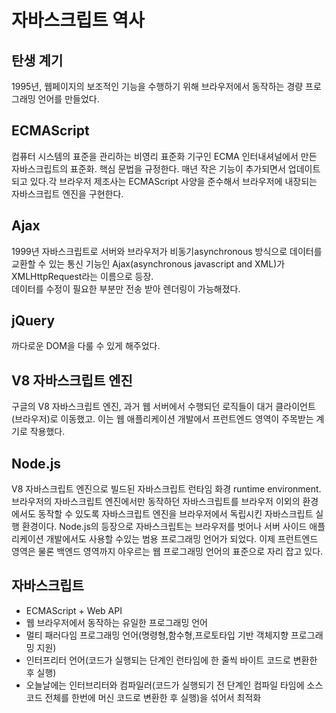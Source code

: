 # 자바스크립트 역사

## 탄생 계기

1995년, 웹페이지의 보조적인 기능을 수행하기 위해 브라우저에서 동작하는 경량 프로그래밍 언어를 만들었다.

## ECMAScript

컴퓨터 시스템의 표준을 관리하는 비영리 표준화 기구인 ECMA 인터내셔널에서 만든 자바스크립트의 표준화. 핵심 문법을 규정한다. 매년 작은 기능이 추가되면서 업데이트 되고 있다.각 브라우저 제조사는 ECMAScript 사양을 준수해서 브라우저에 내장되는 자바스크립트 엔진을 구현한다.

## Ajax

1999년 자바스크립트로 서버와 브라우저가 비동기asynchronous 방식으로 데이터를 교환할 수 있는 통신 기능인 Ajax(asynchronous javascript and XML)가 XMLHttpRequest라는 이름으로 등장.  
데이터를 수정이 필요한 부분만 전송 받아 렌더링이 가능해졌다.

## jQuery

까다로운 DOM을 다룰 수 있게 해주었다.

## V8 자바스크립트 엔진

구글의 V8 자바스크립트 엔진, 과거 웹 서버에서 수행되던 로직들이 대거 클라이언트(브라우저)로 이동했고. 이는 웹 애플리케이션 개발에서 프런트엔드 영역이 주목받는 계기로 작용했다.

## Node.js

V8 자바스크립트 엔진으로 빌드된 자바스크립트 런타임 화경 runtime environment.브라우저의 자바스크립트 엔진에서만 동작하던 자바스크립트를 브라우저 이외의 환경에서도 동작할 수 있도록 자바스크립트 엔진을 브라우저에서 독립시킨 자바스크립트 실행 환경이다.
Node.js의 등장으로 자바스크립트는 브라우저를 벗어나 서버 사이드 애플리케이션 개발에서도 사용할 수있는 범용 프로그래밍 언어가 되었다. 이제 프런트엔드 영역은 물론 백엔드 영역까지 아우르는 웹 프로그래밍 언어의 표준으로 자리 잡고 있다.

## 자바스크립트

- ECMAScript + Web API
- 웹 브라우저에서 동작하는 유일한 프로그래밍 언어
- 멀티 패러다임 프로그래밍 언어(명령형,함수형,프로토타입 기반 객체지향 프로그래밍 지원)
- 인터프리터 언어(코드가 실행되는 단계인 런타임에 한 줄씩 바이트 코드로 변환한 후 실행)
- 오늘날에는 인터브리터와 컴파일러(코드가 실행되기 전 단계인 컴파일 타임에 소스코드 전체를 한번에 머신 코드로 변환한 후 실행)을 섞어서 최적화
